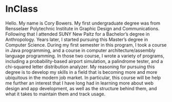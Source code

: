 # InClass

Hello. My name is Cory Bowers. My first undergraduate degree was from Rensselaer Polytechnic Institute in Graphic Design and Communications. Following that I attended SUNY New Paltz for a Bachelor’s degree in Anthropology. Years later, I started pursuing this Master’s degree in Computer Science. During my first semester in this program, I took a course in Java programming, and a course in computer architecture/assembly language programming. In those two course, I wrote a variety of programs, including a probability-based airport simulation, a palindrome tester, and a chi-squared letter distribution analyzer.
My reasoning for pursuing this degree is to develop my skills in a field that is becoming more and more ubiquitous in the modern job market. In particular, this course will be help me further an interest that I have long had in learning more about web design and app development, as well as the structure behind them, and what it takes to maintain them and track usage.
